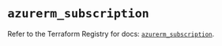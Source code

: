 # `azurerm_subscription`

Refer to the Terraform Registry for docs: [`azurerm_subscription`](https://registry.terraform.io/providers/hashicorp/azurerm/4.8.0/docs/resources/subscription).
